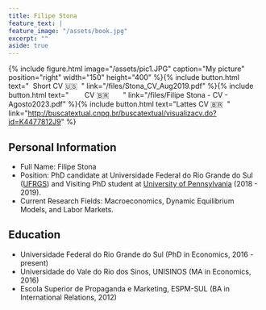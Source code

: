 ```yaml
---
title: Filipe Stona
feature_text: |
feature_image: "/assets/book.jpg"
excerpt: ""
aside: true
---
```


{% include figure.html image="/assets/pic1.JPG" caption="My picture" position="right" width="150" height="400" %}{% include button.html text="&nbsp; Short CV 🇺🇸 &nbsp;" link="/files/Stona_CV_Aug2019.pdf" %}{% include button.html text="&nbsp;&nbsp;&nbsp;&nbsp;&nbsp;&nbsp;&nbsp; CV 🇧🇷 &nbsp;&nbsp;&nbsp;&nbsp;&nbsp;&nbsp;" link="/files/Filipe Stona - CV - Agosto2023.pdf" %}{% include button.html text="Lattes CV 🇧🇷 &nbsp;" link="http://buscatextual.cnpq.br/buscatextual/visualizacv.do?id=K4477812J9" %}


## Personal Information

- Full Name: Filipe Stona
- Position: PhD candidate at Universidade Federal do Rio Grande do Sul ([UFRGS](https://www.ufrgs.br/ppge/)) and Visiting PhD student at [University of Pennsylvania](https://economics.sas.upenn.edu) (2018 - 2019).
- Current Research Fields: Macroeconomics, Dynamic Equilibrium Models, and Labor Markets.

## Education
- Universidade Federal do Rio Grande do Sul (PhD in Economics, 2016 - present)
- Universidade do Vale do Rio dos Sinos, UNISINOS (MA in Economics, 2016)
- Escola Superior de Propaganda e Marketing, ESPM-SUL (BA in International Relations, 2012)
